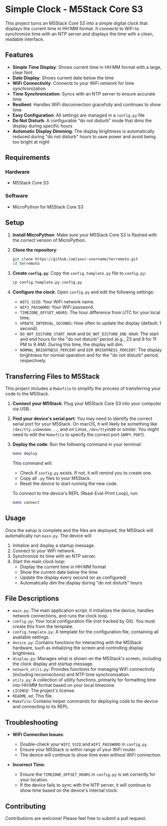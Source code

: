 # Simple Clock - M5Stack Core S3

This project turns an M5Stack Core S3 into a simple digital clock that displays the current time in HH:MM format. It connects to WiFi to synchronize time with an NTP server and displays the time with a clean, readable interface.

## Features

- **Simple Time Display**: Shows current time in HH:MM format with a large, clear font
- **Date Display**: Shows current date below the time
- **WiFi Connectivity**: Connects to your WiFi network for time synchronization
- **Time Synchronization**: Syncs with an NTP server to ensure accurate time
- **Resilient**: Handles WiFi disconnection gracefully and continues to show time
- **Easy Configuration**: All settings are managed in a `config.py` file
- **Do Not Disturb**: A configurable "do not disturb" mode that dims the display during specific hours
- **Automatic Display Dimming**: The display brightness is automatically reduced during "do not disturb" hours to save power and avoid being too bright at night

## Requirements

### Hardware

- M5Stack Core S3

### Software

- MicroPython for M5Stack Core S3

## Setup

1.  **Install MicroPython**: Make sure your M5Stack Core S3 is flashed with the correct version of MicroPython.

2.  **Clone the repository**:
    ```bash
    git clone https://github.com/your-username/terremoto.git
    cd terremoto
    ```

3.  **Create `config.py`**:
    Copy the `config.template.py` file to `config.py`:
    ```bash
    cp config.template.py config.py
    ```

4.  **Configure the clock**:
    Open `config.py` and edit the following settings:
    - `WIFI_SSID`: Your WiFi network name.
    - `WIFI_PASSWORD`: Your WiFi password.
    - `TIMEZONE_OFFSET_HOURS`: The hour difference from UTC for your local time.
    - `UPDATE_INTERVAL_SECONDS`: How often to update the display (default: 1 second).
    - `DO_NOT_DISTURB_START_HOUR` and `DO_NOT_DISTURB_END_HOUR`: The start and end hours for the "do not disturb" period (e.g., 23 and 9 for 11 PM to 9 AM). During this time, the display will dim.
    - `NORMAL_BRIGHTNESS_PERCENT` and `DIM_BRIGHTNESS_PERCENT`: The display brightness for normal operation and for the "do not disturb" period, respectively.

## Transferring Files to M5Stack

This project includes a `Makefile` to simplify the process of transferring your code to the M5Stack.

1.  **Connect your M5Stack**: Plug your M5Stack Core S3 into your computer via USB.

2.  **Find your device's serial port**: You may need to identify the correct serial port for your M5Stack. On macOS, it will likely be something like `/dev/tty.usbmodem...`, and on Linux, `/dev/ttyUSB0` or similar. You might need to edit the `Makefile` to specify the correct port (`AMPY_PORT`).

3.  **Deploy the code**: Run the following command in your terminal:
    ```bash
    make deploy
    ```
    This command will:
    - Check if `config.py` exists. If not, it will remind you to create one.
    - Copy all `.py` files to your M5Stack.
    - Reset the device to start running the new code.

    To connect to the device's REPL (Read-Eval-Print Loop), run:
    ```bash
    make connect
    ```

## Usage

Once the setup is complete and the files are deployed, the M5Stack will automatically run `main.py`. The device will:
1.  Initialize and display a startup message.
2.  Connect to your WiFi network.
3.  Synchronize its time with an NTP server.
4.  Start the main clock loop:
    - Display the current time in HH:MM format
    - Show the current date below the time
    - Update the display every second (or as configured)
    - Automatically dim the display during "do not disturb" hours

## File Descriptions

-   `main.py`: The main application script. It initializes the device, handles network connections, and runs the clock loop.
-   `config.py`: Your local configuration file (not tracked by Git). You must create this from the template.
-   `config.template.py`: A template for the configuration file, containing all available settings.
-   `device.py`: Contains functions for interacting with the M5Stack hardware, such as initializing the screen and controlling display brightness.
-   `display.py`: Manages what is shown on the M5Stack's screen, including the clock display and startup message.
-   `network_utils.py`: Provides functions for managing WiFi connectivity (including reconnections) and NTP time synchronization.
-   `utils.py`: A collection of utility functions, primarily for formatting time into HH:MM format based on your local timezone.
-   `LICENSE`: The project's license.
-   `README.md`: This file.
-   `Makefile`: Contains helper commands for deploying code to the device and connecting to its REPL.

## Troubleshooting

- **WiFi Connection Issues**:
    - Double-check your `WIFI_SSID` and `WIFI_PASSWORD` in `config.py`.
    - Ensure your M5Stack is within range of your WiFi router.
    - The device will continue to show time even without WiFi connection.

- **Incorrect Time**:
    - Ensure the `TIMEZONE_OFFSET_HOURS` in `config.py` is set correctly for your location.
    - If the device fails to sync with the NTP server, it will continue to show time based on the device's internal clock.

## Contributing

Contributions are welcome! Please feel free to submit a pull request. 